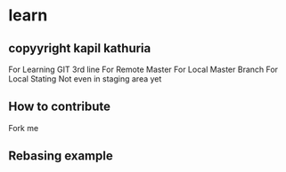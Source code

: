 # learn
## copyyright kapil kathuria
For Learning GIT
3rd line
For Remote Master
For Local Master Branch
For Local Stating
Not even in staging area yet

## How to contribute
Fork me


## Rebasing example